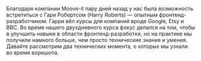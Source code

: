 Благодаря компании Moove-it пару дней назад у нас была возможность встретиться с
Гари Робертсом (Harry Roberts) — опытным фронтенд-разработчиком. Гарри вёл курсы
для компаний вроде Google, Etsy и BBC. Во время нашего двухдневного курса фокус 
делался на том, чтобы в улучшить навыки в области фронтенд-разработки,
но на практике мы получили намного больше, чем просто технические
знания и умения. Давайте рассмотрим два технических момента, о которых мы узнали во время
воркшопа.
